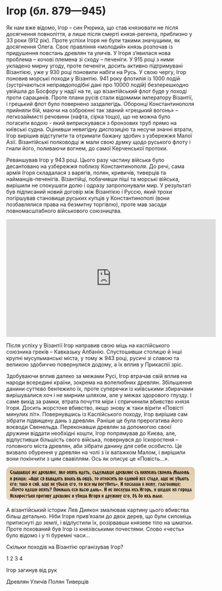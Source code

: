 Ігор (бл. 879—945)
==================

Як нам вже відомо, Ігор – син Рюрика, що став князювати не після
досягнення повноліття, а лише після смерті князя-регента, приблизно у 33
роки (912 рік). Проте успіхи Ігоря не були такими значущими, як
досягнення Олега. Своє правління «молодий» князь розпочав із придушення
повстань древлян та уличів. У Ігоря з’явилася нова проблема – кочові
племена зі сходу – печеніги. У 915 році з ними укладено мирну угоду,
проте печеніги, досить активно підтримувані Візантією, уже у 930 році
поновили набіги на Русь. У свою чергу, Ігор поновив морські походи у
Візантію. 941 року флотилія із 1000 лодій (зустрічаються неправдоподібні
дані про 10000 лодій) безперешкодно увійшла до Босфору у надії на те, що
візантійський флот буде у поході проти сарацинів. Проте плани русів
стали відомими імператору Візантії, і грецький флот було повернено
заздалегідь. Оборонці Константинополя прийняли бій, маючи на озброєнні
так званий «грецький вогонь» – легкозаймисті речовини (нафта, сірка
тощо), що не можна було погасити водою - який виприскувався з бронзових
труб прямо на київські судна. Оцінивши невигідну диспозицію та несучи
значні втрати, Ігор вирішив відступити та отримати бажану здобич з
узбережжя Малої Азії. Візантійські полководці ж мали свою думку щодо
руського флоту і гнали його, поливаючи вогнем, до самої Керченської
протоки. 

Реваншував Ігор у 943 році. Цього разу частину війська було
десантовано на узбережжя поблизу Константинополя. До речі, сама армія
Ігоря складалася з варягів, полян, кривичів, тиверців та
найманців-печенігів. Візантійці, побачивши піші та морські війська,
вирішили не спокушати долю і одразу запропонували мир. У результаті був
підписаний новий договір між Візантією і Руссю, який трохи погіршував
становище руських купців у Константинополі (вони позбавлялися права на
безмитну торгівлю), проте мав засади повномасштабного військового
союзництва.

<div class="fluidMedia">
<iframe align="center" width="560" height="315" src="https://www.youtube.com/embed/H6pVwbYtcPA" frameborder="0" allowfullscreen></iframe>
</div>
<div class="popup">
</div>
<div class="space">
</div>


Після успіху у Візантії Ігор направив свою міць на каспійського союзника
греків – Кавказьку Албанію. Спустошивши столицю й інші крупні
мусульманські міста, у тому ж 943 році, русичі зі славою та великою
здобиччю повернулися додому, а їх вплив у Прикаспії зріс.

Здобуваючи вплив далеко за межами Русі, Ігор втрачав свій вплив на
народи всередині країни, зокрема на волелюбних древлян. Збільшення
данини суттєво бентежило їх, проте суперечки із київськими збирачами
вирішувалися хоч і не мирним шляхом, але у межах здорового глузду. І
саме вихід за рамки, втрата почуття міри і спричинили вбивство князя
Ігоря. Досить жорстоке вбивство, якщо знову ж таки вірити «Повісті
минулих літ». Повернувшись із Каспійського походу, Ігор вирішив сам
зібрати підвищену дань з древлян. Раніше це була прерогатива його
воєводи Свенельда. Переконавши древлян за допомогою своєї дружини
віддати необхідні кошти, Ігор попрямував до Києва, але, відпустивши
більшість свого війська, повернувся до Іскоростеня – головного міста
древлян, аби зібрати данину для себе особисто. Це визвало обурення у
древлян на чолі з їх ватажком Малом, і вирішили вони покінчити з цим
свавіллям. Ось як описує це «Повість…».

![image](4.jpg)

А візантійський історик Лев Диякон змалював картину цього вбивства більш
детально. Ніби Ігоря прив’язали до двох дерев, що були силоміць
притиснуті до землі, і відпустили їх, розірвавши князеве тіло на шматки.
Проте похований був Ігор із князівськими почестями. Слово «честь» було
відомо і у ті буремні часи…


<quiz correctLabel="correct" incorrectLabel="incorrect" checkLabel="check">
<question text="">
<p>Скільки походів на Візантію організував Ігор?</p>
<answer>1</answer>
<answer correct>2</answer>
<answer>3</answer>
<answer>4</answer>
</question>
<question text="">
<p>Ігор загинув від рук</p>
<answer correct>Древлян</answer>
<answer>Уличів</answer>
<answer>Полян</answer>
<answer>Тиверців</answer>
</question>
</quiz>
   

